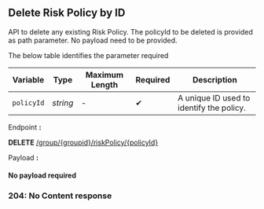 ## Delete Risk Policy by ID

API to delete any existing Risk Policy. The policyId to be deleted is provided as path parameter. No payload need to be provided.

The below table identifies the parameter required

| Variable | Type | Maximum Length | Required | Description |
| -------- | -- |------------| ------- | ---- |
| `policyId` | *string* | - | &#10004; | A unique ID used to identify the policy. |

<!--
type: tab
titles: Request, Response
-->

Endpoint **:**

**DELETE** [/group/{groupid}/riskPolicy/{policyId}](../api/?type=delete&path=/group/{groupid}/riskPolicy/{policyId}&version=2.0.0)

Payload **:**

#### No payload required

<!--
type: tab
-->

### 204: No Content response


<!-- type: tab-end -->